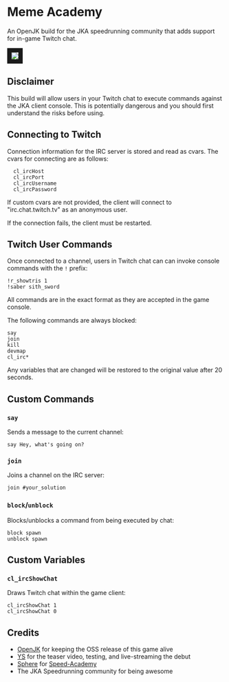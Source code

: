 # Meme Academy

An OpenJK build for the JKA speedrunning community that adds support for
in-game Twitch chat.

<a href="http://www.youtube.com/watch?feature=player_embedded&v=g9HrPJq-kow" target="_blank">
    <img src="http://img.youtube.com/vi/g9HrPJq-kow/0.jpg" border="10"/>
</a>

## Disclaimer

This build will allow users in your Twitch chat to execute commands against the
JKA client console.  This is potentially dangerous and you should first
understand the risks before using.

## Connecting to Twitch

Connection information for the IRC server is stored and read as cvars.  The
cvars for connecting are as follows:

```
  cl_ircHost
  cl_ircPort
  cl_ircUsername
  cl_ircPassword
```

If custom cvars are not provided, the client will connect to
"irc.chat.twitch.tv" as an anonymous user.

If the connection fails, the client must be restarted.

## Twitch User Commands

Once connected to a channel, users in Twitch chat can can invoke console
commands with the `!` prefix:
```
!r_showtris 1
!saber sith_sword
```

All commands are in the exact format as they are accepted in the game console.

The following commands are always blocked:
```
say
join
kill
devmap
cl_irc*
```

Any variables that are changed will be restored to the original value after 20
seconds.

## Custom Commands

### `say`

Sends a message to the current channel:
```
say Hey, what's going on?
```

### `join`

Joins a channel on the IRC server:
```
join #your_solution
```

### `block`/`unblock`

Blocks/unblocks a command from being executed by chat:
```
block spawn
unblock spawn
```

## Custom Variables

### `cl_ircShowChat`

Draws Twitch chat within the game client:
```
cl_ircShowChat 1
cl_ircShowChat 0
```

## Credits

* [OpenJK](https://github.com/JACoders/OpenJK) for keeping the OSS release of
  this game alive
* [YS](https://github.com/ryanjphillips) for the teaser video, testing, and live-streaming the debut
* [Sphere](https://github.com/kugelrund) for [Speed-Academy](https://github.com/kugelrund/Speed-Academy)
* The JKA Speedrunning community for being awesome
